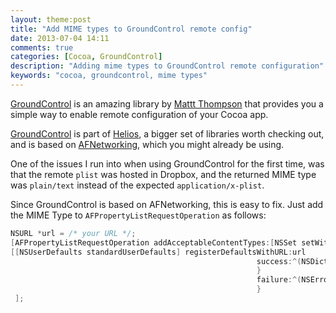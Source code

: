 ```yaml
---
layout: theme:post
title: "Add MIME types to GroundControl remote config"
date: 2013-07-04 14:11
comments: true
categories: [Cocoa, GroundControl]
description: "Adding mime types to GroundControl remote configuration"
keywords: "cocoa, groundcontrol, mime types"
---
```

[GroundControl] is an amazing library by [Mattt Thompson][Mattt] that provides you a simple way to enable
remote configuration of your Cocoa app.

[GroundControl] is part of [Helios], a bigger set of libraries worth checking out, and is based on [AFNetworking], which you might already be using.

One of the issues I run into when using GroundControl for the first time, was that the remote `plist`
was hosted in Dropbox, and the returned MIME type was `plain/text` instead of the expected
`application/x-plist`.

Since GroundControl is based on AFNetworking, this is easy to fix. Just add the MIME Type to 
`AFPropertyListRequestOperation` as follows:

``` objective-c Adding MIME Types to GroundControl
NSURL *url = /* your URL */;
[AFPropertyListRequestOperation addAcceptableContentTypes:[NSSet setWithObject:@"text/plain"]];
[[NSUserDefaults standardUserDefaults] registerDefaultsWithURL:url
                                                       success:^(NSDictionary *defaults) {
                                                       }
                                                       failure:^(NSError *error) {
                                                       }
 ];
```


[GroundControl]: https://github.com/mattt/GroundControl
[Helios]: http://helios.io/
[Mattt]: https://twitter.com/mattt
[AFNetworking]: https://github.com/AFNetworking/AFNetworking